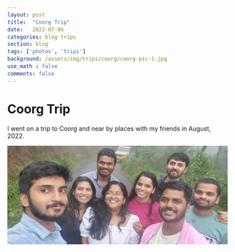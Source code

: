 ```yaml
---
layout: post
title:  "Coorg Trip"
date:   2022-07-06
categories: blog trips
section: blog
tags: ['photos', 'trips']
background: /assets/img/trips/coorg/coorg-pic-1.jpg
use_math : false
comments: false
---
```


# Coorg Trip

I went on a trip to Coorg and near by places with my friends in August, 2022. 

<div class="container">
    <div class="row">
        <div class="col-sm-12">
            <img src="/assets/img/trips/coorg/coorg-pic-1.jpg" alt="Coorg Trip" style="max-width: 100%; height: auto;">
        </div>
    </div>
</div>
